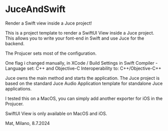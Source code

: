 # JuceAndSwift
Render a Swift view inside a Juce project!

This is a project template to render a SwiftUI View inside a Juce project.
This allows you to write your font-end in Swift and use Juce for the backend.

The Projucer sets most of the configuration.

One flag i changed manually, in XCode / Build Settings in Swift Compiler - Language set: C++ and Objective-C Interoperability to: C++/Objective-C++

Juce owns the main method and starts the application. 
The Juce project is based on the standard Juce Audio Application template for standalone Juce applications.

I tested this on a MacOS, you can simply add another exporter for iOS in the Projucer.

SwiftUI View is only available on MacOS and iOS.

Mat,
Milano, 8.7.2024

